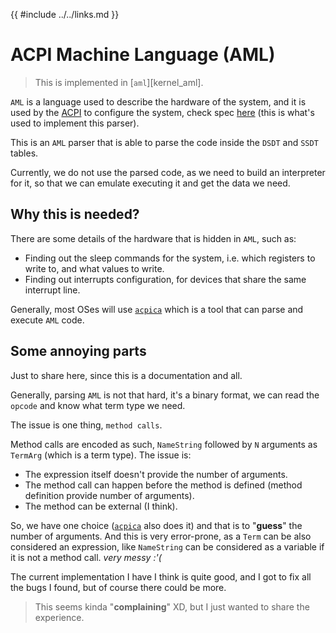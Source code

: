 {{ #include ../../links.md }}

# ACPI Machine Language (AML)

> This is implemented in [`aml`][kernel_aml].

`AML` is a language used to describe the hardware of the system, and it is used by the [ACPI](./index.md) to configure the system, check spec [here](https://uefi.org/htmlspecs/ACPI_Spec_6_4_html/20_AML_Specification/AML_Specification.html) (this is what's used to implement this parser).


This is an `AML` parser that is able to parse the code inside the `DSDT` and `SSDT` tables.

Currently, we do not use the parsed code, as we need to build an interpreter for it, so that we can emulate executing it
and get the data we need.

## Why this is needed?

There are some details of the hardware that is hidden in `AML`, such as:
- Finding out the sleep commands for the system, i.e. which registers to write to, and what values to write.
- Finding out interrupts configuration, for devices that share the same interrupt line.

Generally, most OSes will use [`acpica`] which is a tool that can parse and execute `AML` code.

## Some annoying parts

Just to share here, since this is a documentation and all.

Generally, parsing `AML` is not that hard, it's a binary format, we can read the `opcode` and know what term type we need.

The issue is one thing, `method calls`.

Method calls are encoded as such, `NameString` followed by `N` arguments as `TermArg` (which is a term type).
The issue is:
- The expression itself doesn't provide the number of arguments.
- The method call can happen before the method is defined (method definition provide number of arguments).
- The method can be external (I think).

So, we have one choice ([`acpica`] also does it) and that is to "**guess**" the number of arguments.
And this is very error-prone, as a `Term` can be also considered an expression, like `NameString` can be considered as
a variable if it is not a method call. *very messy :'(*

The current implementation I have I think is quite good, and I got to fix all the bugs I found, but of course there could be more.

> This seems kinda "**complaining**" XD, but I just wanted to share the experience.

[`acpica`]: https://acpica.org/